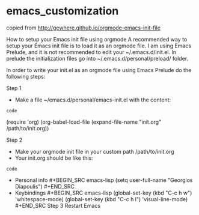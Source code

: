 ﻿# emacs_customization

copied from http://gewhere.github.io/orgmode-emacs-init-file

How to setup your Emacs init file using orgmode
A recommended way to setup your Emacs init file is to load it as an orgmode file. 
I am using Emacs Prelude, and it is not recommended to edit your ~/.emacs.d/init.el. 
In prelude the initialization files go into ~/.emacs.d/personal/preload/ folder.

In order to write your init.el as an orgmode file using Emacs Prelude do the following steps:

Step 1
- Make a file ~/emacs.d/personal/emacs-init.el with the content:

`code`

(require 'org)
(org-babel-load-file
 (expand-file-name "init.org"
                   /path/to/init.org))
                   
Step 2
- Make your orgmode init file in your custom path /path/to/init.org
- Your init.org should be like this:

`code`

* Personal info
#+BEGIN_SRC emacs-lisp
(setq user-full-name "Georgios Diapoulis")
#+END_SRC
* Keybindings
#+BEGIN_SRC emacs-lisp
(global-set-key (kbd "C-c h w") 'whitespace-mode)
(global-set-key (kbd "C-c h l") 'visual-line-mode)
#+END_SRC
Step 3
Restart Emacs
